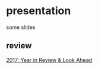 # presentation
some slides

## review

[2017: Year in Review & Look Ahead](review/2017_Year_in_Review_Look_Ahead.html)
